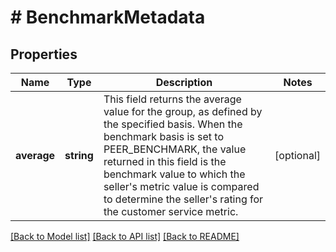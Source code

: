 # # BenchmarkMetadata

## Properties

Name | Type | Description | Notes
------------ | ------------- | ------------- | -------------
**average** | **string** | This field returns the average value for the group, as defined by the specified basis. When the benchmark basis is set to PEER_BENCHMARK, the value returned in this field is the benchmark value to which the seller&#39;s metric value is compared to determine the seller&#39;s rating for the customer service metric. | [optional] 

[[Back to Model list]](../../README.md#documentation-for-models) [[Back to API list]](../../README.md#documentation-for-api-endpoints) [[Back to README]](../../README.md)


